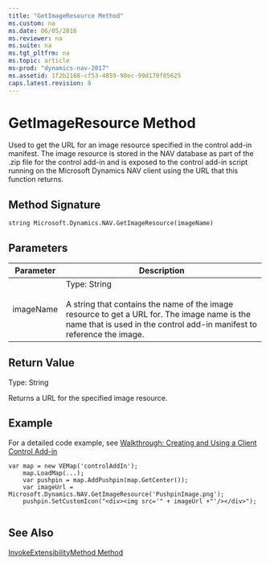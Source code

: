 ```yaml
---
title: "GetImageResource Method"
ms.custom: na
ms.date: 06/05/2016
ms.reviewer: na
ms.suite: na
ms.tgt_pltfrm: na
ms.topic: article
ms-prod: "dynamics-nav-2017"
ms.assetid: 1f2b2168-cf53-4859-98ec-99d170f05625
caps.latest.revision: 8
---
```

# GetImageResource Method
Used to get the URL for an image resource specified in the control add-in manifest. The image resource is stored in the NAV database as part of the .zip file for the control add-in and is exposed to the control add-in script running on the Microsoft Dynamics NAV client using the URL that this function returns.  
  
## Method Signature  
 `string Microsoft.Dynamics.NAV.GetImageResource(imageName)`  
  
## Parameters  
  
|Parameter|Description|  
|---------------|-----------------|  
|imageName|Type: String<br /><br /> A string that contains the name of the image resource to get a URL for. The image name is the name that is used in the control add-in manifest to reference the image.|  
  
## Return Value  
 Type: String  
  
 Returns a URL for the specified image resource.  
  
## Example  
 For a detailed code example, see [Walkthrough: Creating and Using a Client Control Add-in](Walkthrough:%20Creating%20and%20Using%20a%20Client%20Control%20Add-in.md)  
  
```  
var map = new VEMap('controlAddIn');  
    map.LoadMap(...);  
    var pushpin = map.AddPushpin(map.GetCenter());  
    var imageUrl = Microsoft.Dynamics.NAV.GetImageResource('PushpinImage.png');  
    pushpin.SetCustomIcon("<div><img src='" + imageUrl +"'/></div>");  
  
```  
  
## See Also  
 [InvokeExtensibilityMethod Method](InvokeExtensibilityMethod-Method.md)